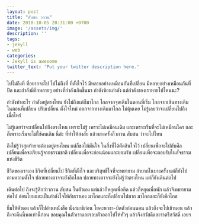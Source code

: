 ```yaml
---
layout: post
title: "สับสน วกวน"
date: 2018-10-05 20:31:00 +0700
image: '/assets/img/'
description: ''
tags:
- jekyll
- web
categories:
- Jekyll is awesome
twitter_text: 'Put your twitter description here.'
---
```

ไปไม่ถึงที่ ที่อยากจะไป ไปไม่ถึงที่ ที่ตั้งใจไว้ มีหลายอย่างเหมือนกันที่เปลี่ยน มีหลายอย่างเหมือนกันที่ปิด และกำลังมีอีกหลายๆ อย่างที่กำลังเกิดขึ้นมา กำลังซ้อนกำลัง แต่กำลังของเราหายไปไหนนะ?

กำลังทำอะไร กำลังอยู่ตรงไหน ยังไม่ถึงแต่ก็มาไกล ไกลจากจุดเดิมในตอนที่เริ่ม ไกลจากเส้นทางเดิมในตอนที่เปลี่ยน ปรับเปลี่ยน ตั้งใจใหม่ ออกจากทางเดิมมาไกล ไม่คุ้นเคย ไม่รู้เลยว่าจะเปลี่ยนไปถึงเมื่อไหร่

ไม่รู้เลยว่าจะเปลี่ยนไปถึงตรงไหน เพราะไม่รู้ เพราะไม่เหมือนเดิม และเพราะเริ่มที่จะไม่เหมือนใคร และก็เพราะเริ่มจะไม่ใช่คนเดิม นี่ล่ะ ที่ทำให้สงสัย แล้วบางครั้งก็วกวน สับสน ว่าจะไปไหน

ถึงไม่รู้ว่าสุดท้ายจะต้องอยู่ตรงไหน แต่ก็ขอให้มั่นใจ ในสิ่งที่ได้ตัดสินใจไว้ เปลี่ยนเพื่อจะไปกับศีล เปลี่ยนเพื่อจะเรียนรู้จากธรรมชาติ เปลี่ยนเพื่อจะอ่อนน้อมและยอมรับ เปลี่ยนเพื่อจะตอบรับในสัจธรรมแห่งชีวิต

ชีวิตของเราเอง ชีวิตที่เปลี่ยนไป ชีวิตที่ตั้งใจ และบริสุทธิ์ใจที่จะพยายาม ลำบากในบางครั้ง แต่ก็ยังไปตามความตั้งใจ ปลายทางอาจจะยังอีกไกล ปลายทางอาจจะยังไม่รู้ว่าตรงไหน แต่ก็ยังเดินต่อไป

เดินต่อไป ถึงจะรู้สึกว่าวกวน สับสน ในตัวเอง แต่แล้วก็หยุดเพื่อคิด แล้วก็หยุดเพื่อพัก แล้วจึงพยายามต่อไป อ่อนโยนและเป็นกำลังใจให้กับเราเอง มาไกลและก็เปลี่ยนไปมาก มาไกลและก็ยังอีกไกล

ยิ้มให้ตัวเอง แล้วก็ไปอ่านหนังสือ นั่งสมาธิก่อน โยคะยกขา-บิดตัวก่อนนอน แล้วถึงจะไปเข้านอน แล้วถึงจะคืนนี้พอเท่านี้ก่อน ขอบคุณในตัวเราและรอบตัวออกไปให้ทั่วๆ แล้วจึงสวัสดีและราตรีสวัสดิ์ เอยฯ
